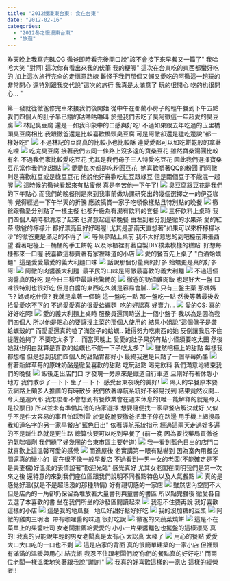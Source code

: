 ```yaml
---
title: "2012慢漫東台東: 食在台東"
date: "2012-02-16"
categories: 
  - "2012冬之慢漫東台東"
  - "旅遊"
---
```


昨天晚上我寫完BLOG 徹爸即時看完後開口說"該不會接下來早餐又一篇了" 我哈哈大笑 "對阿! 這次你有看出來我的伏筆 我的梗喔" 這次在台東吃的東西都蠻好吃的 加上這次旅行完全的走愜意路線 難怪乎我們那個又懶又愛吃的阿徹這一趟玩的非常開心 還特別跟我交代說"這次的旅行 我真是太滿意了 玩的很開心 吃的也很開心... "

第一發就從徹爸修完車來接我們後開始 從中午在都蘭小房子的輕午餐到下午五點 我們四個人的肚子早已餓的咕嚕咕嚕叫 於是我們去吃了臭阿徹這一年超愛的臭豆腐 ![](images/6723424925_f9b508b4b4.jpg) 林記臭豆腐 還是一如我印象中的口感與好吃! 不過如果跟去年吃過的玉里橋頭臭豆腐相比 我跟徹爸還是比較喜歡橋頭臭豆腐 可是阿徹卻還是猛吃邊說"都一樣好吃!" ![](images/6723424453_c07bc6eb6f.jpg) 不過林記的豆腐真的比較小也比較酥 連愛愛都可以如吃餅乾般的拿著吃哩 ![](images/6723424617_3832e6d1a7.jpg) 吃完臭豆腐 接著我們去同一條路上沒多遠的寶桑豆花 雖然寶桑湯圓比較有名 不過我們家比較愛吃豆花 尤其是我們母子三人特愛吃豆花 因此我們選擇寶桑豆花當作我們的甜點 ![](images/6723424141_448e0930f9.jpg) 愛愛每次都是吃粉圓豆花  她喜歡嚼著QQ的粉圓 而阿徹則是喜歡紅豆或是綠豆豆花 他說他好喜歡吃紅豆跟綠豆 但是兩個豆子不能混一起喔 ![](images/6723424011_4c2077d567.jpg) 這時候的徹爸看起來有點疲倦 真是辛苦他一下午了! ![](images/6723424295_60eec805dd.jpg) 臭豆腐跟豆花是我們的下午點心 而我們的晚餐則是來到我事前做功課研究出的幾個選擇之一的伊亞咖啡 覺得經過一下午半天的折騰 應該犒賞一家子吃頓像樣點且特別點的晚餐 ![](images/6723423085_7b00f14c7d.jpg) 徹爸跟徹愛分別點了一樣主餐 也都升級為有湯有飲料的套餐 ![](images/6723423197_e42bde54f6.jpg) 三杯飲料上桌時 我們四個人頓時都清涼了起來 也滿意起這頓晚餐 由左到右分別是徹的水果茶 愛的紅茶 徹爸的檸檬汁 都好漂亮且好好喝喔! 尤其是那兩天直想著"如果可以來杯檸檬冰沙"的徹爸更是滿足的不得了 ![](images/6723422745_82df49f9fe.jpg) 等候參點上桌前 我不太好意思的到吧檯前東張西望 看著吧檯上一桶桶的手工餅乾 以及冰櫃裡有著自製DIY樸素模樣的糕點  好想每樣都來一口喔 我喜歡這樣賣著有家裡味道的小店 ![](images/6723422583_15f0772d6b.jpg) 愛的餐首先上桌了 "白酒蛤蠣麵"  這是愛愛最愛的義大利麵口味 ![](images/6723422471_9cc1d2f150.jpg) 話說那個份量真的好多 蛤蠣更是真的好多阿! ![](images/6723422341_6c05dc434f.jpg) 阿徹的肉醬義大利麵  最平民的口味是阿徹最喜歡的義大利麵 ![](images/6723422007_dd162ea7df.jpg) 不過這個肉醬真的好吃 是今日三樣中最讓我驚艷的 ![](images/6723422191_0f5e4a7882.jpg) 徹爸的奶油雞肉飯 也是好大一盤 口味很特別也很好吃 但是白醬的東西吃久就是容易會膩.. ![](images/6723421797_af9d4831ef.jpg) 只有三盤主菜 那媽媽ㄋ? 媽媽吃什麼? 我就是拿著一個碗 這一盤吃一點 那一盤吃一點 然後等著最後收拾愛愛吃不下的 不過愛愛真的很愛蛤蠣麵  吃的好認真 好賣力... ![](images/6723421687_362996ed97.jpg) 愛的OS: 真的好好吃阿! ![](images/6723421539_4f8a1b96c0.jpg) 愛的義大利麵上桌時 服務員還同時送上一個小盤子 我以為是因為我們四個人 所以他是貼心的要讓沒主菜的那個人使用的 結果小姐說"這個盤子是裝蛤蠣殼的" 而愛愛還真的嗑了滿盤子的蛤蠣.. 難得努力吃東西的她 反倒讓我忍不住提醒她夠了 不要吃太多了... 而當天晚上 愛愛的肚子果然有點小怪須要吃太田 然後她就也明白就算是喜歡的蛤蠣也不能一下子吃太多了 ![](images/6723421349_8d52eea4ae.jpg) 雖然吧檯上的甜點 每樣我都想嚐 但是想到我們四個人的甜點胃都好小 最終我還是只點了一個草莓奶酪 ![](images/6723420917_786e6eccd0.jpg) 有著新鮮草莓的原味奶酪是徹愛喜歡的甜點 吃玩甜點 喝完飲料 我們滿意地結束我們的晚餐 ![](images/6723420743_bd9d3cf23c.jpg) 飯後走出店門口 才發現一旁原來是鐵道自行車道 且剛好有著休憩小地方 我們散步了一下下 坐了一下下  感受台東夜晚的美好! ![](images/6723420507_39b88cc379.jpg) 隔天的早餐原本要去網路上頗多人推薦的有時散步 我們依著導航系統好不容易找到 結果竟然沒開... 今天是週六耶 我怎麼都不會想到有餐飲業會在週末休息的(唯一能解釋的就是今天是投票日) 所以並未有準備其他的店家選擇 想要隨便找一家早餐店解決就好 又似乎不是件太容易的事且怕踩到雷 於是乾脆要徹爸把車子停在路邊 用手機上網搜尋 我知道名字的另一家早餐店"藍色日出" 依著導航系統指示 經過這兩天走過好多遍的不是新生路就是更生路 總算快要可以吃到早餐了 (前一晚 因為要找藥局買徹爸的氣喘噴劑 我們繞了好幾圈的台東市區主要幹道) ![](images/6728609023_86a57f4db1.jpg) 我一看到藍色日出的店門口 就喜歡上這溫馨可愛的感覺 ![](images/6728607153_b60a84f451.jpg) 而進屋後 老實講第一眼有點嚇到 因為室內用餐空間還真的蠻小的  實在很不像一般早餐店 不過看到一男一女的老闆(不能確定是不是夫妻檔)好溫柔的表情說著"歡迎光臨" 感覺真好 尤其女老闆在問明我們是第一次來之後 還特意的來到我們座位區跟我們說明不同餐點特色以及人氣餐點 ![](images/6728608649_36cb498fe1.jpg) 真的是感覺好溫(就是不是超活潑的那種熱情) 好有親切感的一家店 ![](images/6728608229_3e27866f3e.jpg) 雖然店內空間不大 但是店內的一角卻仍保留為堆放著大量書刊與童書的書區 所以點完餐後 徹愛各自去選了本喜歡的書 坐在我們所坐的沙發區閱讀起來 ![](images/6728608501_42d5813c28.jpg) 我忍不住要再說 我好喜歡這樣的小店 ![](images/6728608377_9a711c65ec.jpg) 這是我的地瓜餐   地瓜好甜好鬆好好吃 ![](images/6728608079_92559b3848.jpg) 我的沒加糖的豆漿 ![](images/6728607675_80c779d4f5.jpg) 阿徹的雞肉三明治  帶有咖哩醬的味道 很好吃說 ![](images/6728607909_59c0ccd0ea.jpg) 徹爸的夾蔬菜燒餅 ![](images/6728607785_e69438ee09.jpg) 這是不在菜單上的果醬吐司 女老闆推薦給愛愛的 小小一片果醬麵包也擺盤的這樣漂亮 真的! 我真的只能說年輕的男女老闆真是太有心 太認真 太棒了 ![](images/6728607519_920149a402.jpg) 用心的餐點 愛愛大口大口吃的一口也不剩 ![](images/6728607353_4fa46340c5.jpg) 這是店家的背面 真的很簡單建築的一家小店 但裡頭有滿滿的溫暖與用心! 結完帳 我忍不住跟老闆們說'你們的餐點真的好好吃!' 而兩位老闆一樣溫柔地笑著跟我說"謝謝!" ![](images/6728606955_e96656a223.jpg) 我真的好喜歡這樣的一家店 這樣的經營者!!
